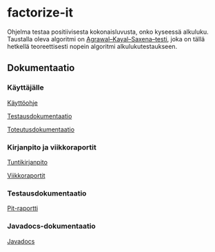 # factorize-it
Ohjelma testaa positiivisesta kokonaisluvusta, onko kyseessä alkuluku.
Taustalla oleva algoritmi on [Agrawal–Kayal–Saxena–testi](https://en.wikipedia.org/wiki/AKS_primality_test),
joka on tällä hetkellä teoreettisesti nopein algoritmi alkulukutestaukseen.

## Dokumentaatio

### Käyttäjälle

[Käyttöohje](documentation/kayttoohje.md)

[Testausdokumentaatio](documentation/testausdokumentaatio.md)

[Toteutusdokumentaatio](documentation/toteutusdokumentaatio.md)

### Kirjanpito ja viikkoraportit

[Tuntikirjanpito](documentation/tuntikirjanpito.md)

[Viikkoraportit](documentation/viikkoraportit/)

### Testausdokumentaatio

[Pit-raportti](http://htmlpreview.github.io/?https://github.com/aleksisv/factorize-it/blob/master/documentation/pit/201704281333/index.html)

### Javadocs-dokumentaatio

[Javadocs](http://htmlpreview.github.io/?https://github.com/aleksisv/factorize-it/blob/master/apidocs/index.html)
